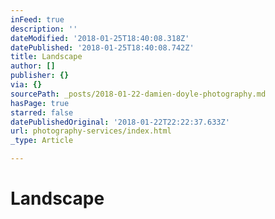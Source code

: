 ```yaml
---
inFeed: true
description: ''
dateModified: '2018-01-25T18:40:08.318Z'
datePublished: '2018-01-25T18:40:08.742Z'
title: Landscape
author: []
publisher: {}
via: {}
sourcePath: _posts/2018-01-22-damien-doyle-photography.md
hasPage: true
starred: false
datePublishedOriginal: '2018-01-22T22:22:37.633Z'
url: photography-services/index.html
_type: Article

---
```

# Landscape